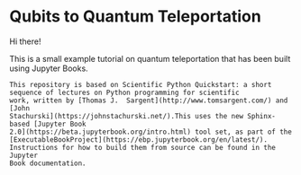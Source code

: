 # Qubits to Quantum Teleportation

Hi there!

This is a small example tutorial on quantum teleportation that has been built using Jupyter Books. 

```{note}
This repository is based on Scientific Python Quickstart: a short sequence of lectures on Python programming for scientific
work, written by [Thomas J.  Sargent](http://www.tomsargent.com/) and [John
Stachurski](https://johnstachurski.net/).This uses the new Sphinx-based [Jupyter Book
2.0](https://beta.jupyterbook.org/intro.html) tool set, as part of the
[ExecutableBookProject](https://ebp.jupyterbook.org/en/latest/).  
Instructions for how to build them from source can be found in the Jupyter
Book documentation.
```



